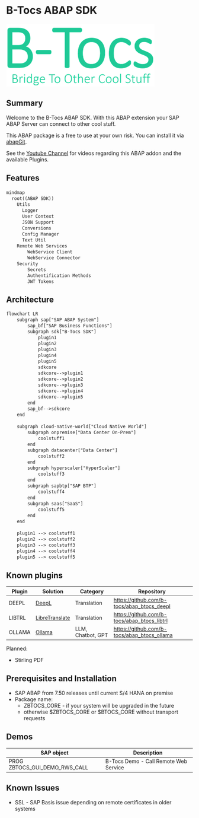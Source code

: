 # B-Tocs ABAP SDK
![Bride To Other Cool Stuff](res/btocs_logo.gif)

## Summary 

Welcome to the B-Tocs ABAP SDK. With this ABAP extension your SAP ABAP Server can connect to other cool stuff.

This ABAP package is a free to use at your own risk.  You can install it via [abapGit](https://www.abapgit.org).

See the [Youtube Channel](https://youtube.com/channel/UCk4K1ZKPW4sdngJPcYeHJCA) for videos regarding this ABAP addon and the available Plugins.

## Features

```mermaid
mindmap
  root((ABAP SDK))
    Utils
      Logger
      User Context
      JSON Support
      Conversions
      Config Manager   
      Text Util   
    Remote Web Services
        WebService Client
        WebService Connector
    Security
        Secrets
        Authentification Methods
        JWT Tokens
```

## Architecture

```mermaid
flowchart LR
    subgraph sap["SAP ABAP System"]
        sap_bf["SAP Business Functions"]
        subgraph sdk["B-Tocs SDK"]
            plugin1
            plugin2
            plugin3
            plugin4
            plugin5
            sdkcore
            sdkcore-->plugin1
            sdkcore-->plugin2
            sdkcore-->plugin3
            sdkcore-->plugin4
            sdkcore-->plugin5
        end
        sap_bf-->sdkcore
    end

    subgraph cloud-native-world["Cloud Native World"]
        subgraph onpremise["Data Center On-Prem"]
            coolstuff1
        end
        subgraph datacenter["Data Center"]
            coolstuff2
        end
        subgraph hyperscaler["HyperScaler"]
            coolstuff3
        end
        subgraph sapbtp["SAP BTP"]
            coolstuff4
        end
        subgraph saas["SaaS"]
            coolstuff5
        end
    end

    plugin1 --> coolstuff1    
    plugin2 --> coolstuff2    
    plugin3 --> coolstuff3    
    plugin4 --> coolstuff4    
    plugin5 --> coolstuff5    

```

## Known plugins

| Plugin                | Solution                                              | Category              | Repository                                                |
| ---                   | ---                                                   | ---                   | ---                                                       |
| DEEPL                 | [DeepL](https://deepl.com/)                           | Translation           | https://github.com/b-tocs/abap_btocs_deepl                |
| LIBTRL                | [LibreTranslate](https://libretranslate.com/)         | Translation           | https://github.com/b-tocs/abap_btocs_libtrl               |
| OLLAMA                | [Ollama](https://ollama.ai/)                          | LLM, Chatbot, GPT     | https://github.com/b-tocs/abap_btocs_ollama               |

Planned:
- Stirling PDF


## Prerequisites and Installation 

- SAP ABAP from 7.50 releases until current S/4 HANA on premise 
- Package name:
    - ZBTOCS_CORE - if your system will be upgraded in the future 
    - otherwise $ZBTOCS_CORE or $BTOCS_CORE without transport requests


## Demos

| SAP object                    | Description                           |
| ----------------------------- | ------------------------------------- |
| PROG ZBTOCS_GUI_DEMO_RWS_CALL | B-Tocs Demo - Call Remote Web Service |



## Known Issues
- SSL - SAP Basis issue depending on remote certificates in older systems
